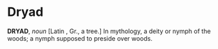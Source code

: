 # Dryad

**DRYAD**, _noun_ \[Latin , Gr., a tree.\] In mythology, a deity or nymph of the woods; a nymph supposed to preside over woods.